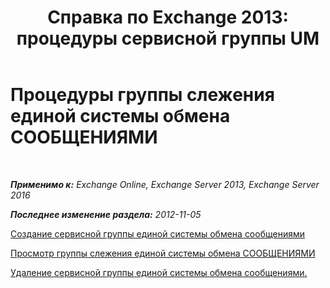 ﻿---
title: 'Справка по Exchange 2013: процедуры сервисной группы UM'
TOCTitle: Процедуры группы слежения единой системы обмена СООБЩЕНИЯМИ
ms:assetid: 4251c24a-9616-4923-92da-ed783aa8d802
ms:mtpsurl: https://technet.microsoft.com/ru-ru/library/JJ851063(v=EXCHG.150)
ms:contentKeyID: 50556370
ms.date: 05/22/2018
mtps_version: v=EXCHG.150
ms.translationtype: MT
---

# Процедуры группы слежения единой системы обмена СООБЩЕНИЯМИ

 

_**Применимо к:** Exchange Online, Exchange Server 2013, Exchange Server 2016_

_**Последнее изменение раздела:** 2012-11-05_

[Создание сервисной группы единой системы обмена сообщениями](create-a-um-hunt-group-exchange-2013-help.md)

[Просмотр группы слежения единой системы обмена СООБЩЕНИЯМИ](view-a-um-hunt-group-exchange-2013-help.md)

[Удаление сервисной группы единой системы обмена сообщениями.](delete-a-um-hunt-group-exchange-2013-help.md)

